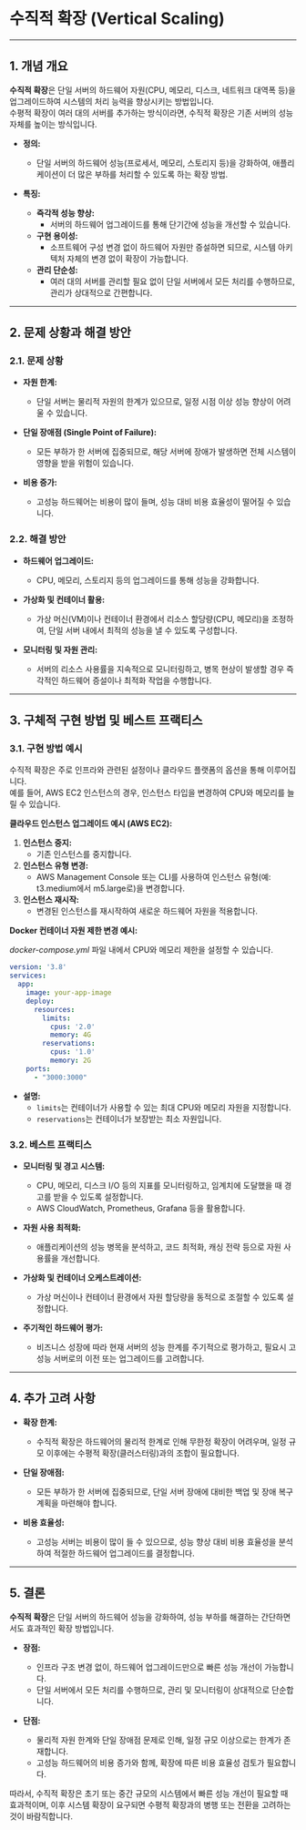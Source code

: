 # 수직적 확장 (Vertical Scaling)

---

## 1. 개념 개요

**수직적 확장**은 단일 서버의 하드웨어 자원(CPU, 메모리, 디스크, 네트워크 대역폭 등)을 업그레이드하여 시스템의 처리 능력을 향상시키는 방법입니다.  
수평적 확장이 여러 대의 서버를 추가하는 방식이라면, 수직적 확장은 기존 서버의 성능 자체를 높이는 방식입니다.

- **정의:**  
  - 단일 서버의 하드웨어 성능(프로세서, 메모리, 스토리지 등)을 강화하여, 애플리케이션이 더 많은 부하를 처리할 수 있도록 하는 확장 방법.
  
- **특징:**  
  - **즉각적 성능 향상:**  
    - 서버의 하드웨어 업그레이드를 통해 단기간에 성능을 개선할 수 있습니다.
  - **구현 용이성:**  
    - 소프트웨어 구성 변경 없이 하드웨어 자원만 증설하면 되므로, 시스템 아키텍처 자체의 변경 없이 확장이 가능합니다.
  - **관리 단순성:**  
    - 여러 대의 서버를 관리할 필요 없이 단일 서버에서 모든 처리를 수행하므로, 관리가 상대적으로 간편합니다.

---

## 2. 문제 상황과 해결 방안

### 2.1. 문제 상황

- **자원 한계:**  
  - 단일 서버는 물리적 자원의 한계가 있으므로, 일정 시점 이상 성능 향상이 어려울 수 있습니다.
  
- **단일 장애점 (Single Point of Failure):**  
  - 모든 부하가 한 서버에 집중되므로, 해당 서버에 장애가 발생하면 전체 시스템이 영향을 받을 위험이 있습니다.
  
- **비용 증가:**  
  - 고성능 하드웨어는 비용이 많이 들며, 성능 대비 비용 효율성이 떨어질 수 있습니다.

### 2.2. 해결 방안

- **하드웨어 업그레이드:**  
  - CPU, 메모리, 스토리지 등의 업그레이드를 통해 성능을 강화합니다.
  
- **가상화 및 컨테이너 활용:**  
  - 가상 머신(VM)이나 컨테이너 환경에서 리소스 할당량(CPU, 메모리)을 조정하여, 단일 서버 내에서 최적의 성능을 낼 수 있도록 구성합니다.
  
- **모니터링 및 자원 관리:**  
  - 서버의 리소스 사용률을 지속적으로 모니터링하고, 병목 현상이 발생할 경우 즉각적인 하드웨어 증설이나 최적화 작업을 수행합니다.

---

## 3. 구체적 구현 방법 및 베스트 프랙티스

### 3.1. 구현 방법 예시

수직적 확장은 주로 인프라와 관련된 설정이나 클라우드 플랫폼의 옵션을 통해 이루어집니다.  
예를 들어, AWS EC2 인스턴스의 경우, 인스턴스 타입을 변경하여 CPU와 메모리를 늘릴 수 있습니다.

**클라우드 인스턴스 업그레이드 예시 (AWS EC2):**

1. **인스턴스 중지:**  
   - 기존 인스턴스를 중지합니다.
2. **인스턴스 유형 변경:**  
   - AWS Management Console 또는 CLI를 사용하여 인스턴스 유형(예: t3.medium에서 m5.large로)을 변경합니다.
3. **인스턴스 재시작:**  
   - 변경된 인스턴스를 재시작하여 새로운 하드웨어 자원을 적용합니다.

**Docker 컨테이너 자원 제한 변경 예시:**

*docker-compose.yml* 파일 내에서 CPU와 메모리 제한을 설정할 수 있습니다.
```yaml
version: '3.8'
services:
  app:
    image: your-app-image
    deploy:
      resources:
        limits:
          cpus: '2.0'
          memory: 4G
        reservations:
          cpus: '1.0'
          memory: 2G
    ports:
      - "3000:3000"
```
- **설명:**  
  - `limits`는 컨테이너가 사용할 수 있는 최대 CPU와 메모리 자원을 지정합니다.
  - `reservations`는 컨테이너가 보장받는 최소 자원입니다.

### 3.2. 베스트 프랙티스

- **모니터링 및 경고 시스템:**  
  - CPU, 메모리, 디스크 I/O 등의 지표를 모니터링하고, 임계치에 도달했을 때 경고를 받을 수 있도록 설정합니다.
  - AWS CloudWatch, Prometheus, Grafana 등을 활용합니다.
  
- **자원 사용 최적화:**  
  - 애플리케이션의 성능 병목을 분석하고, 코드 최적화, 캐싱 전략 등으로 자원 사용률을 개선합니다.
  
- **가상화 및 컨테이너 오케스트레이션:**  
  - 가상 머신이나 컨테이너 환경에서 자원 할당량을 동적으로 조절할 수 있도록 설정합니다.
  
- **주기적인 하드웨어 평가:**  
  - 비즈니스 성장에 따라 현재 서버의 성능 한계를 주기적으로 평가하고, 필요시 고성능 서버로의 이전 또는 업그레이드를 고려합니다.

---

## 4. 추가 고려 사항

- **확장 한계:**  
  - 수직적 확장은 하드웨어의 물리적 한계로 인해 무한정 확장이 어려우며, 일정 규모 이후에는 수평적 확장(클러스터링)과의 조합이 필요합니다.
  
- **단일 장애점:**  
  - 모든 부하가 한 서버에 집중되므로, 단일 서버 장애에 대비한 백업 및 장애 복구 계획을 마련해야 합니다.
  
- **비용 효율성:**  
  - 고성능 서버는 비용이 많이 들 수 있으므로, 성능 향상 대비 비용 효율성을 분석하여 적절한 하드웨어 업그레이드를 결정합니다.

---

## 5. 결론

**수직적 확장**은 단일 서버의 하드웨어 성능을 강화하여, 성능 부하를 해결하는 간단하면서도 효과적인 확장 방법입니다.

- **장점:**  
  - 인프라 구조 변경 없이, 하드웨어 업그레이드만으로 빠른 성능 개선이 가능합니다.
  - 단일 서버에서 모든 처리를 수행하므로, 관리 및 모니터링이 상대적으로 단순합니다.
  
- **단점:**  
  - 물리적 자원 한계와 단일 장애점 문제로 인해, 일정 규모 이상으로는 한계가 존재합니다.
  - 고성능 하드웨어의 비용 증가와 함께, 확장에 따른 비용 효율성 검토가 필요합니다.

따라서, 수직적 확장은 초기 또는 중간 규모의 시스템에서 빠른 성능 개선이 필요할 때 효과적이며, 이후 시스템 확장이 요구되면 수평적 확장과의 병행 또는 전환을 고려하는 것이 바람직합니다.